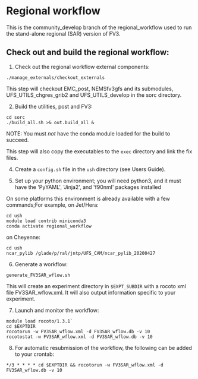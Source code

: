 # Regional workflow

This is the community\_develop branch of the regional\_workflow used to run the stand-alone regional (SAR) version of FV3.

## Check out and build the regional workflow:

1. Check out the regional workflow external components:

`./manage_externals/checkout_externals`

This step will checkout EMC\_post, NEMSfv3gfs and its submodules, UFS\_UTILS\_chgres\_grib2 and UFS\_UTILS\_develop in the sorc directory.

2. Build the utilities, post and FV3:
```
cd sorc
./build_all.sh >& out.build_all &
```
NOTE: You must *not* have the conda module loaded for the build to succeed.

This step will also copy the executables to the `exec` directory and link the fix files.

4. Create a `config.sh` file in the `ush` directory (see Users Guide).

5. Set up your python environment; you will need python3, and it must have the 'PyYAML', 'Jinja2', and 'f90nml' packages installed

On some platforms this environment is already available with a few commands;For example, on Jet/Hera:
```
cd ush
module load contrib miniconda3
conda activate regional_workflow
```
on Cheyenne:
```
cd ush
ncar_pylib /glade/p/ral/jntp/UFS_CAM/ncar_pylib_20200427
```

6. Generate a workflow:
```
generate_FV3SAR_wflow.sh
```
This will create an experiment directory in `$EXPT_SUBDIR` with a rocoto xml file FV3SAR_wflow.xml. It will also output information specific to your experiment.

7. Launch and monitor the workflow:
```
module load rocoto/1.3.1`
cd $EXPTDIR
rocotorun -w FV3SAR_wflow.xml -d FV3SAR_wflow.db -v 10
rocotostat -w FV3SAR_wflow.xml -d FV3SAR_wflow.db -v 10
```
8.  For automatic resubmission of the workflow, the following can be added to your crontab:
```
*/3 * * * * cd $EXPTDIR && rocotorun -w FV3SAR_wflow.xml -d FV3SAR_wflow.db -v 10
```
